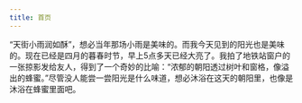 ```yaml
---
title: 首页
---
```


“天街小雨润如酥”，想必当年那场小雨是美味的。而我今天见到的阳光也是美味的。现在已经是四月的暮春时节，早上5点多天已经大亮了。我拍了地铁站窗户的一张掠影发给友人，得到了一个奇妙的比喻：“浓郁的朝阳透过树叶和窗格，像溢出的蜂蜜。”尽管没人能尝一尝阳光是什么味道，想必沐浴在这天的朝阳里，也像是沐浴在蜂蜜里面吧。
